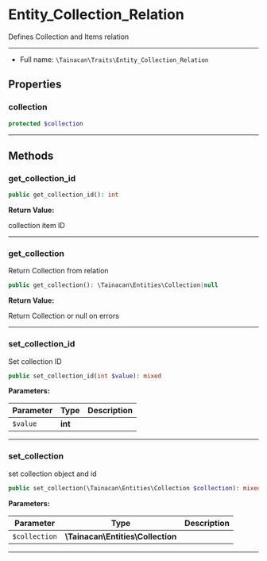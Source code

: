 # Entity_Collection_Relation


Defines Collection and Items relation

***

* Full name: `\Tainacan\Traits\Entity_Collection_Relation`

## Properties

### collection

```php
protected $collection
```

***

## Methods

### get_collection_id

```php
public get_collection_id(): int
```

**Return Value:**

collection item ID

***
### get_collection

Return Collection from relation

```php
public get_collection(): \Tainacan\Entities\Collection|null
```

**Return Value:**

Return Collection or null on errors

***
### set_collection_id

Set collection ID

```php
public set_collection_id(int $value): mixed
```

**Parameters:**

| Parameter | Type    | Description |
|-----------|---------|-------------|
| `$value`  | **int** |             |

***
### set_collection

set collection object and id

```php
public set_collection(\Tainacan\Entities\Collection $collection): mixed
```

**Parameters:**

| Parameter     | Type                              | Description |
|---------------|-----------------------------------|-------------|
| `$collection` | **\Tainacan\Entities\Collection** |             |

***
